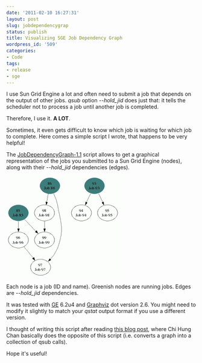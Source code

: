 ```yaml
---
date: '2011-02-10 16:27:31'
layout: post
slug: jobdependencygrap
status: publish
title: Visualizing SGE Job Dependency Graph
wordpress_id: '509'
categories:
- Code
tags:
- release
- sge
---
```


I use Sun Grid Engine a lot and often need to submit a job that depends on the output of other jobs. _qsub_ option _--hold\_jid_ does just that: it tells the scheduler not to process a job until another job is completed.

Therefore, I use it. **A LOT**.

Sometimes, it even gets difficult to know which job is waiting for which job to complete.
Here comes a simple script I wrote, that happens to be very helpful!

The [JobDependencyGraph-1.1](/download/JobDependencyGraph-1.1.tgz) script allows to get a graphical representation of the jobs you submitted to a Sun Grid Engine (nodes), along with their _--hold\_jid_ dependencies (edges).

![Job dependency graph](/images/JobDependencyGraph.png "Job dependency graph")

Each node is a job (ID and name). Greenish nodes are running jobs. Edges are _--hold\_jid_ dependencies.

It was tested with [GE](http://wikis.sun.com/display/GridEngine/Home) 6.2u4 and [Graphviz](http://www.graphviz.org/) dot version 2.6. You might need to modify it slightly to match your _qstat_ output format if you use a different version.

I thought of writing this script after reading [this blog post](http://chihungchan.blogspot.com/2007/07/sge-grid-job-dependency.html), where Chi Hung Chan basically does the opposite of this script (i.e. converts a graph into a collection of qsub calls).

Hope it's useful!
